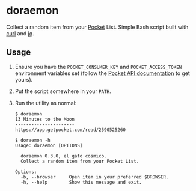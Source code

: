 # doraemon

Collect a random item from your [Pocket](https://getpocket.com) List.
Simple Bash script built with [curl](https://curl.haxx.se/) and
[jq](https://stedolan.github.io/jq/).

## Usage

1. Ensure you have the `POCKET_CONSUMER_KEY` and `POCKET_ACCESS_TOKEN`
   environment variables set (follow the
   [Pocket API documentation](https://getpocket.com/developer/)
   to get yours).

2. Put the script somewhere in your `PATH`.

3. Run the utility as normal:

   ```console
   $ doraemon
   13 Minutes to the Moon
   ----------------------
   https://app.getpocket.com/read/2590525260

   $ doraemon -h
   Usage: doraemon [OPTIONS]

     doraemon 0.3.0, el gato cosmico.
     Collect a random item from your Pocket List.

   Options:
     -b, --browser     Open item in your preferred $BROWSER.
     -h, --help        Show this message and exit.
   ```
